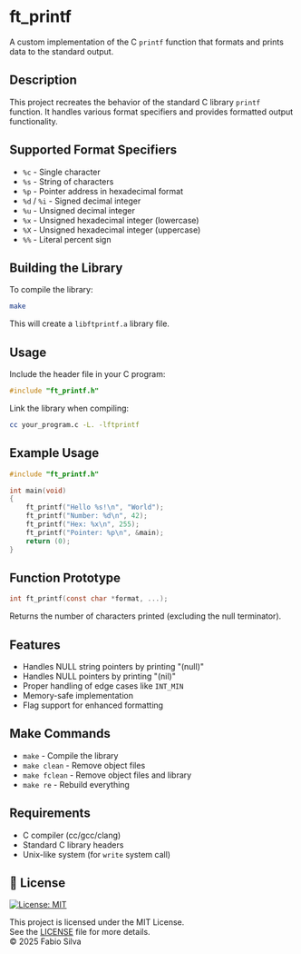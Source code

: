 # ft_printf

A custom implementation of the C `printf` function that formats and prints data to the standard output.

## Description

This project recreates the behavior of the standard C library `printf` function. It handles various format specifiers and provides formatted output functionality.

## Supported Format Specifiers

- `%c` - Single character
- `%s` - String of characters
- `%p` - Pointer address in hexadecimal format
- `%d` / `%i` - Signed decimal integer
- `%u` - Unsigned decimal integer
- `%x` - Unsigned hexadecimal integer (lowercase)
- `%X` - Unsigned hexadecimal integer (uppercase)
- `%%` - Literal percent sign


## Building the Library

To compile the library:

```bash
make
```

This will create a `libftprintf.a` library file.

## Usage

Include the header file in your C program:

```c
#include "ft_printf.h"
```

Link the library when compiling:

```bash
cc your_program.c -L. -lftprintf
```

## Example Usage

```c
#include "ft_printf.h"

int main(void)
{
    ft_printf("Hello %s!\n", "World");
    ft_printf("Number: %d\n", 42);
    ft_printf("Hex: %x\n", 255);
    ft_printf("Pointer: %p\n", &main);
    return (0);
}
```

## Function Prototype

```c
int ft_printf(const char *format, ...);
```

Returns the number of characters printed (excluding the null terminator).

## Features

- Handles NULL string pointers by printing "(null)"
- Handles NULL pointers by printing "(nil)"
- Proper handling of edge cases like `INT_MIN`
- Memory-safe implementation
- Flag support for enhanced formatting

## Make Commands

- `make` - Compile the library
- `make clean` - Remove object files
- `make fclean` - Remove object files and library
- `make re` - Rebuild everything

## Requirements

- C compiler (cc/gcc/clang)
- Standard C library headers
- Unix-like system (for `write` system call)

## 📝 License

[![License: MIT](https://img.shields.io/badge/License-MIT-yellow.svg)](LICENSE)

This project is licensed under the MIT License.  
See the [LICENSE](LICENSE) file for more details.  
© 2025 Fabio Silva
